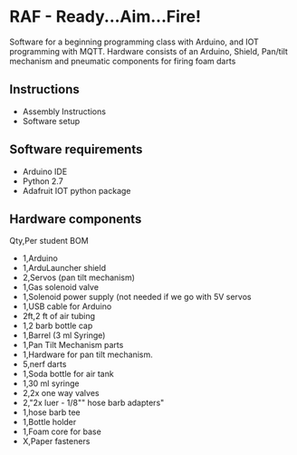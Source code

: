 # RAF - Ready...Aim...Fire!
Software for a beginning programming class with Arduino, and IOT programming with MQTT. Hardware consists of an Arduino, Shield, Pan/tilt mechanism and pneumatic components for firing foam darts

## Instructions
 * Assembly Instructions
 * Software setup

## Software requirements
 * Arduino IDE
 * Python 2.7
 * Adafruit IOT python package

## Hardware components
Qty,Per student BOM
 * 1,Arduino
 * 1,ArduLauncher shield
 * 2,Servos (pan tilt mechanism)
 * 1,Gas solenoid valve
 * 1,Solenoid power supply (not needed if we go with 5V servos
 * 1,USB cable for Arduino
 * 2ft,2 ft of air tubing
 * 1,2 barb bottle cap
 * 1,Barrel (3 ml Syringe)
 * 1,Pan Tilt Mechanism parts
 * 1,Hardware for pan tilt mechanism.
 * 5,nerf darts
 * 1,Soda bottle for air tank
 * 1,30 ml syringe
 * 2,2x one way valves
 * 2,"2x luer - 1/8"" hose barb adapters"
 * 1,hose barb tee
 * 1,Bottle holder
 * 1,Foam core for base
 * X,Paper fasteners
